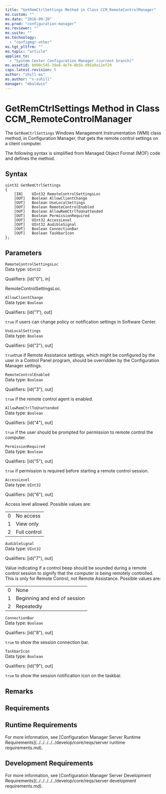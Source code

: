 ```yaml
---
title: "GetRemCtrlSettings Method in Class CCM_RemoteControlManager"
ms.custom: ""
ms.date: "2016-09-20"
ms.prod: "configuration-manager"
ms.reviewer: ""
ms.suite: ""
ms.technology: 
  - "configmgr-other"
ms.tgt_pltfrm: ""
ms.topic: "article"
applies_to: 
  - "System Center Configuration Manager (current branch)"
ms.assetid: b090c545-39e8-4e74-8b5b-d95a9a12ef29
caps.latest.revision: 5
author: "shill-ms"
ms.author: "v-suhill"
manager: "mbaldwin"
---
```

# GetRemCtrlSettings Method in Class CCM_RemoteControlManager
The `GetRemCtrlSettings` Windows Management Instrumentation (WMI) class method, in Configuration Manager, that gets the remote control settings on a client computer.    
  
 The following syntax is simplified from Managed Object Format (MOF) code and defines the method.  
  
## Syntax  
  
```  
uint32 GetRemCtrlSettings   
{  
    [IN]    UInt32 RemoteControlSettingsLoc  
    [OUT]   Boolean AllowClientChange  
    [OUT]   Boolean UseLocalSettings  
    [OUT]   Boolean RemoteControlEnabled  
    [OUT]   Boolean AllowRemCtrlToUnattended  
    [OUT]   Boolean PermissionRequired  
    [OUT]   UInt32 AccessLevel  
    [OUT]   UInt32 AudibleSignal  
    [OUT]   Boolean ConnectionBar  
    [OUT]   Boolean TaskbarIcon  
};  
```  
  
## Parameters  
 `RemoteControlSettingsLoc`  
 Data type: `UInt32`  
  
 Qualifiers: [id("0"), in]  
  
 RemoteControlSettingsLoc.    
  
 `AllowClientChange`  
 Data type: `Boolean`  
  
 Qualifiers: [id("1"), out]  
  
 `true` if users can change policy or notification settings in Software Center.     
  
 `UseLocalSettings`  
 Data type: `Boolean`  
  
 Qualifiers: [id("2"), out]  
  
 `true`true if Remote Assistance settings, which might be configured by the user in a Control Panel program, should be overridden by the Configuration Manager settings.    
  
 `RemoteControlEnabled`  
 Data type: `Boolean`  
  
 Qualifiers: [id("3"), out]  
  
 `true` if the remote control agent is enabled.   
  
 `AllowRemCtrlToUnattended`  
 Data type: `Boolean`  
  
 Qualifiers: [id("4"), out]  
  
 `true` if the user should be prompted for permission to remote control the computer.   
  
 `PermissionRequired`  
 Data type: `Boolean`  
  
 Qualifiers: [id("5"), out]  
  
 `true` if permission is required before starting a remote control session.    
  
 `AccessLevel`  
 Data type: `UInt32`  
  
 Qualifiers: [id("6"), out]  
  
 Access level allowed. Possible values are:   
  
|||  
|-|-|  
|0|No access|  
|1|View only|  
|2|Full control|  
  
 `AudibleSignal`  
 Data type: `UInt32`  
  
 Qualifiers: [id("7"), out]  
  
 Value indicating if a control beep should be sounded during a remote control session to signify that the computer is being remotely controlled. This is only for Remote Control, not Remote Assistance. Possible values are:   
  
|||  
|-|-|  
|0|None|  
|1|Beginning and end of session|  
|2|Repeatedly|  
  
 `ConnectionBar`  
 Data type: `Boolean`  
  
 Qualifiers: [id("8"), out]  
  
 `true` to show the session connection bar.    
  
 `TaskbarIcon`  
 Data type: `Boolean`  
  
 Qualifiers: [id("9"), out]  
  
 `true` to show the session notification icon on the taskbar.    
  
## Remarks  
  
## Requirements  
  
## Runtime Requirements  
 For more information, see [Configuration Manager Server Runtime Requirements](../../../../../develop/core/reqs/server runtime requirements.md).  
  
## Development Requirements  
 For more information, see [Configuration Manager Server Development Requirements](../../../../../develop/core/reqs/server development requirements.md).